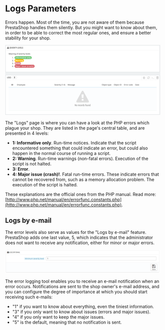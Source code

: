 # Logs Parameters

Errors happen. Most of the time, you are not aware of them because PrestaShop handles them silently. But you might want to know about them, in order to be able to correct the most regular ones, and ensure a better stability for your shop.

![](<../../../.gitbook/assets/43417626 (1).png>)

The "Logs" page is where you can have a look at the PHP errors which plague your shop. They are listed in the page's central table, and are presented in 4 levels:

* **1: Informative only**. Run-time notices. Indicate that the script encountered something that could indicate an error, but could also happen in the normal course of running a script.
* **2: Warning**. Run-time warnings (non-fatal errors). Execution of the script is not halted.
* **3: Error**.
* **4: Major issue (crash)!**. Fatal run-time errors. These indicate errors that cannot be recovered from, such as a memory allocation problem. The execution of the script is halted.

These explanations are the official ones from the PHP manual. Read more: [http://www.php.net/manual/en/errorfunc.constants.php](http://www.php.net/manual/en/errorfunc.constants.php).

## Logs by e-mail <a href="#logsparameters-logsbye-mail" id="logsparameters-logsbye-mail"></a>

The error levels also serve as values for the "Logs by e-mail" feature.\
PrestaShop adds one last value, 5, which indicates that the administrator does not want to receive any notification, either for minor or major errors.

![](<../../../.gitbook/assets/23789888 (1).png>)

The error logging tool enables you to receive an e-mail notification when an error occurs. Notifications are sent to the shop owner's e-mail address, and you can configure the degree of importance at which you should start receiving such e-mails:

* "1" if you want to know about everything, even the tiniest information.
* "3" if you only want to know about issues (errors and major issues).
* "4" if you only want to keep the major issues.
* "5" is the default, meaning that no notification is sent.
